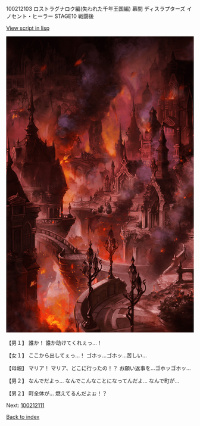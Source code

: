 100212103 ロストラグナロク編(失われた千年王国編) 幕間 ディスラプターズ  イノセント・ヒーラー STAGE10 戦闘後

[View script in lisp](../scripts/100212103.txt)

![imperial_city_destroyed.png](../images/backgrounds/imperial_city_destroyed.png)

【男１】
誰か！
誰か助けてくれぇっ…！

【女１】
ここから出してぇっ…！
ゴホッ…ゴホッ…苦しい…

【母親】
マリア！
マリア、どこに行ったの！？
お願い返事を…ゴホッゴホッ…

【男２】
なんでだよっ…
なんでこんなことになってんだよ…
なんで町が…

【男２】
町全体が…
燃えてるんだよぉ！？

Next: [100212111](100212111.md)

[Back to index](index.md)
